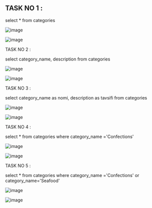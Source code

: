## TASK NO 1 :

  select * 
  from categories

![image](https://user-images.githubusercontent.com/113756535/221043420-f82bb870-2ff6-4d13-a25d-e0e87c7c41d2.png)


![image](https://user-images.githubusercontent.com/113756535/221038863-238b4518-5af4-496c-aa68-e9994579c711.png)

TASK NO 2 :

select category_name, description 
from categories

![image](https://user-images.githubusercontent.com/113756535/221043476-e800531b-9f9c-49be-ae4a-e8644a0e8400.png)


![image](https://user-images.githubusercontent.com/113756535/221039102-4a2bb7a4-5878-4669-a65c-c34c5dc6a7d5.png)

TASK NO 3 :

select category_name as nomi, description as tavsifi 
from categories

![image](https://user-images.githubusercontent.com/113756535/221043537-b23cb6bb-611d-40c7-8508-32d6b5b27dd1.png)


![image](https://user-images.githubusercontent.com/113756535/221039789-05075fe8-57a5-477b-90e6-958b8af2b453.png)

TASK NO 4 :

select * 
from categories 
where category_name ='Confections'

![image](https://user-images.githubusercontent.com/113756535/221043586-b809e82e-c669-4f41-a5bb-5b2bb07da255.png)


![image](https://user-images.githubusercontent.com/113756535/221041335-4369c93b-3921-44d0-97aa-b95857877d3d.png)

TASK NO 5 :

select *
from categories
where category_name ='Confections' or category_name='Seafood'

![image](https://user-images.githubusercontent.com/113756535/221043640-d9e9d30a-cbb7-4587-9844-87bd274ccf61.png)


![image](https://user-images.githubusercontent.com/113756535/221041732-f6abcb24-02de-4a67-8673-7608fe909545.png)
